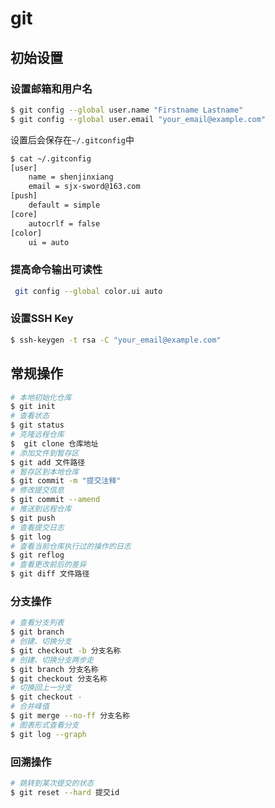 # git

## 初始设置

### 设置邮箱和用户名

```bash
$ git config --global user.name "Firstname Lastname"
$ git config --global user.email "your_email@example.com"
```

设置后会保存在`~/.gitconfig`中

```bash
$ cat ~/.gitconfig
[user]
	name = shenjinxiang
	email = sjx-sword@163.com
[push]
	default = simple
[core]
	autocrlf = false
[color]
	ui = auto
```

### 提高命令输出可读性

```bash
 git config --global color.ui auto
```

### 设置SSH Key

```bash
$ ssh-keygen -t rsa -C "your_email@example.com"
```

## 常规操作

```bash
# 本地初始化仓库
$ git init
# 查看状态
$ git status
# 克隆远程仓库
$  git clone 仓库地址
# 添加文件到暂存区
$ git add 文件路径
# 暂存区到本地仓库
$ git commit -m "提交注释"
# 修改提交信息
$ git commit --amend
# 推送到远程仓库
$ git push
# 查看提交日志
$ git log
# 查看当前仓库执行过的操作的日志
$ git reflog
# 查看更改前后的差异
$ git diff 文件路径
```

### 分支操作

```bash
# 查看分支列表
$ git branch
# 创建、切换分支
$ git checkout -b 分支名称
# 创建、切换分支两步走
$ git branch 分支名称
$ git checkout 分支名称
# 切换回上一分支
$ git checkout -
# 合并峰值
$ git merge --no-ff 分支名称
# 图表形式查看分支
$ git log --graph

```

### 回溯操作

```bash
# 跳转到某次提交的状态
$ git reset --hard 提交id
```


